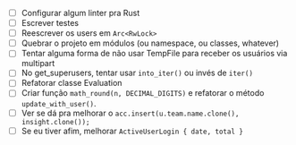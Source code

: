 - [ ] Configurar algum linter pra Rust
- [ ] Escrever testes
- [ ] Reescrever os users em `Arc<RwLock>`
- [ ] Quebrar o projeto em módulos (ou namespace, ou classes, whatever)
- [ ] Tentar alguma forma de não usar TempFile para receber os usuários via multipart
- [ ] No get_superusers, tentar usar `into_iter()` ou invés de `iter()`
- [ ] Refatorar classe Evaluation
- [ ] Criar função `math_round(n, DECIMAL_DIGITS)` e refatorar o método `update_with_user()`.
- [ ] Ver se dá pra melhorar o `acc.insert(u.team.name.clone(), insight.clone());`
- [ ] Se eu tiver afim, melhorar `ActiveUserLogin { date, total }`